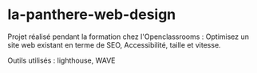 # la-panthere-web-design
Projet réalisé pendant la formation chez l'Openclassrooms : 
Optimisez un site web existant en terme de SEO, Accessibilité, taille et vitesse.

Outils utilisés : lighthouse, WAVE
